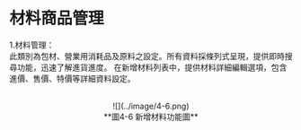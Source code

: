 # 材料商品管理
1.材料管理：
<br>
此類別為包材、營業用消耗品及原料之設定。所有資料採條列式呈現，提供即時搜尋功能，迅速了解進貨進度。
在新增材料列表中，提供材料詳細編輯選項，包含進價、售價、特價等詳細資料設定。

<br>
<center>
![](../image/4-6.png)
<br>
**圖4-6  新增材料功能圖**
</center>
